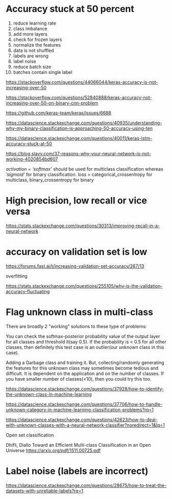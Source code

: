 
# Accuracy stuck at 50 percent

1. reduce learning rate
1. class imbalance
1. add more layers
1. check for frozen layers
1. normalize the features
1. data is not shuffled
1. labels are wrong
1. label noise
1. reduce batch size
1. batches contain single label


https://stackoverflow.com/questions/44066044/keras-accuracy-is-not-increasing-over-50

https://stackoverflow.com/questions/52840888/keras-accuracy-not-increasing-over-50-on-binary-cnn-problem

https://github.com/keras-team/keras/issues/6688

https://datascience.stackexchange.com/questions/40935/understanding-why-my-binary-classification-is-approaching-50-accuracy-using-ten

https://datascience.stackexchange.com/questions/40011/keras-lstm-accuracy-stuck-at-50

https://blog.slavv.com/37-reasons-why-your-neural-network-is-not-working-4020854bd607

*activation = ‘softmax’* should be used for multiclass classification whereas *’sigmoid’* for binary classification.
loss = categorical_crossentropy for multiclass, binary_crossentropy for binary

# High precision, low recall or vice versa

https://stats.stackexchange.com/questions/30313/improving-recall-in-a-neural-network

# accuracy on validation set is low

https://forums.fast.ai/t/increasing-validation-set-accuracy/267/13

overfitting

https://stats.stackexchange.com/questions/255105/why-is-the-validation-accuracy-fluctuating



# Flag unknown class in multi-class

There are broadly 2 "working" solutions to these type of problems:

You can check the softmax-posterior probability value of the output layer for all classes and threshold it(say 0.5). If the probability is < 0.5 for all other classes, then definitely this test case is an outlier(our unknown class in this case).

Adding a Garbage class and training it. But, collecting/randomly generating the features for this unknown class may sometimes become tedious and difficult. It is dependent on the application and on the number of classes. If you have smaller number of classes(<10), then you could try this too.

https://datascience.stackexchange.com/questions/37928/how-to-identify-the-unknown-class-in-machine-learning

https://datascience.stackexchange.com/questions/37706/how-to-handle-unknown-category-in-machine-learning-classification-problems?rq=1

https://datascience.stackexchange.com/questions/42623/how-to-deal-with-unknown-classes-with-a-neural-network-classifier?noredirect=1&lq=1

Open set classification

Dhifli, Diallo Toward an Efficient Multi-class Classification in an Open Universe
https://arxiv.org/pdf/1511.00725.pdf


# Label noise (labels are incorrect)

https://datascience.stackexchange.com/questions/28675/how-to-treat-the-datasets-with-unreliable-labels?rq=1

